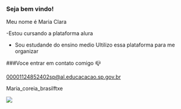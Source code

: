 ### Seja bem vindo!

Meu nome é Maria Clara

-Estou cursando a plataforma alura
- Sou estudande do ensino medio 
Ultilizo essa plataforma para me organizar

###Voce entrar em contato comigo 📪

00001124852402sp@al.educacacao.sp.gov.br

Maria_coreia_brasilftxe


![](https://media1.tenor.com/m/PxLMLRUNfDcAAAAC/jinmojv21-bts.gif)
